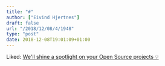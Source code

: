 ```yaml
---
title: "#"
author: ["Eivind Hjertnes"]
draft: false
url: "/2018/12/08/4/1948"
type: "post"
date: 2018-12-08T19:01:09+01:00
---
```


Liked:
[We'll
shine a spotlight on your Open Source projects 💡](https://medium.com/@ReactAmsterdam/well-shine-a-spotlight-on-your-open-source-projects-6cd781242ec3)
